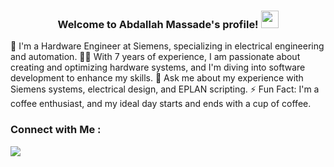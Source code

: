 <h3 align="center">
  Welcome to Abdallah Massade's profile!
  <img src="https://media.giphy.com/media/hvRJCLFzcasrR4ia7z/giphy.gif" width="28">
</h3>


🏢 I'm a Hardware Engineer at Siemens, specializing in electrical engineering and automation.
👨‍💻 With 7 years of experience, I am passionate about creating and optimizing hardware systems, and I'm diving into software development to enhance my skills.
💬 Ask me about my experience with Siemens systems, electrical design, and EPLAN scripting.
⚡ Fun Fact: I'm a coffee enthusiast, and my ideal day starts and ends with a cup of coffee.


### Connect with Me :

<a href="https://www.linkedin.com/in/abdallah-massade-516837157/" target="_blank"><img src="https://img.shields.io/badge/-Abdallah%20Massade-0077B5?style=for-the-badge&logo=Linkedin&logoColor=white"/></a>

